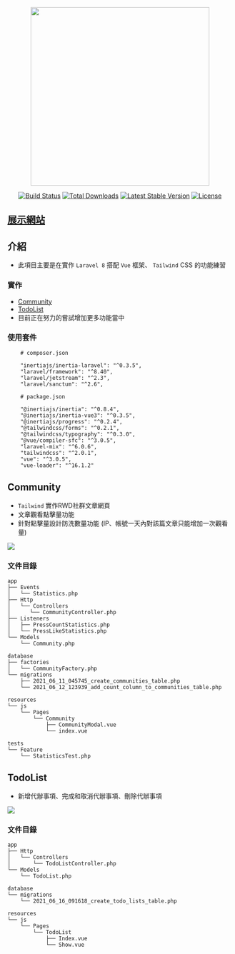 <p align="center"><a href="https://laravel.com" target="_blank"><img src="https://raw.githubusercontent.com/laravel/art/master/logo-lockup/5%20SVG/2%20CMYK/1%20Full%20Color/laravel-logolockup-cmyk-red.svg" width="400"></a></p>

<p align="center">
<a href="https://travis-ci.org/laravel/framework"><img src="https://travis-ci.org/laravel/framework.svg" alt="Build Status"></a>
<a href="https://packagist.org/packages/laravel/framework"><img src="https://img.shields.io/packagist/dt/laravel/framework" alt="Total Downloads"></a>
<a href="https://packagist.org/packages/laravel/framework"><img src="https://img.shields.io/packagist/v/laravel/framework" alt="Latest Stable Version"></a>
<a href="https://packagist.org/packages/laravel/framework"><img src="https://img.shields.io/packagist/l/laravel/framework" alt="License"></a>
</p>

## [展示網站](https://72741d526484.ap.ngrok.io)

## 介紹

* 此項目主要是在實作 `Laravel 8`  搭配 `Vue` 框架、 `Tailwind` CSS 的功能練習

### 實作
* [Community](#Community)
* [TodoList](#TodoList)
* 目前正在努力的嘗試增加更多功能當中


### 使用套件
```
    # composer.json
    
    "inertiajs/inertia-laravel": "^0.3.5",
    "laravel/framework": "^8.40",
    "laravel/jetstream": "^2.3",
    "laravel/sanctum": "^2.6",
```

```
    # package.json
    
    "@inertiajs/inertia": "^0.8.4",
    "@inertiajs/inertia-vue3": "^0.3.5",
    "@inertiajs/progress": "^0.2.4",
    "@tailwindcss/forms": "^0.2.1",
    "@tailwindcss/typography": "^0.3.0",
    "@vue/compiler-sfc": "^3.0.5",
    "laravel-mix": "^6.0.6",
    "tailwindcss": "^2.0.1",
    "vue": "^3.0.5",
    "vue-loader": "^16.1.2"
```



## Community
* `Tailwind` 實作RWD社群文章網頁
* 文章觀看點擊量功能
* 針對點擊量設計防洗數量功能 (IP、帳號一天內對該篇文章只能增加一次觀看量)

![](https://i.imgur.com/J85beMB.gif)

### 文件目錄

```
app
├── Events
│   └── Statistics.php
├── Http
│   └── Controllers
│      └── CommunityController.php
├── Listeners
│   ├── PressCountStatistics.php
│   └── PressLikeStatistics.php
└── Models
    └── Community.php
    
database
├── factories
│   └── CommunityFactory.php
└── migrations
    ├── 2021_06_11_045745_create_communities_table.php
    └── 2021_06_12_123939_add_count_column_to_communities_table.php

resources
└── js
    └── Pages
        └── Community
            ├── CommunityModal.vue
            └── index.vue

tests
└── Feature
    └── StatisticsTest.php
```

## TodoList
* 新增代辦事項、完成和取消代辦事項、刪除代辦事項

![](https://i.imgur.com/evtbnUP.gif)

### 文件目錄
```
app
├── Http
│   └── Controllers
│       └── TodoListController.php
└── Models
    └── TodoList.php
    
database
└── migrations
    └── 2021_06_16_091618_create_todo_lists_table.php
    
resources
└── js
    └── Pages
        └── TodoList
            ├── Index.vue
            └── Show.vue
```